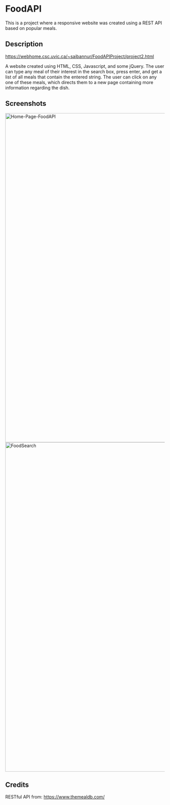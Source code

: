 # FoodAPI
This is a project where a responsive website was created using a REST API based on popular meals.  

## Description

https://webhome.csc.uvic.ca/~saibannur/FoodAPIProject/project2.html

A website created using HTML, CSS, Javascript, and some jQuery. The user can type any meal of their interest in the search box, press enter, and get a list of all meals that contain the entered string. The user can click on any one of these meals, which directs them to a new page containing more information regarding the dish.

## Screenshots

<img width="1040" alt="Home-Page-FoodAPI" src="https://user-images.githubusercontent.com/58525723/208777394-4d6cbea4-afc4-4084-8e2a-2d21f760e743.png">
<img width="1041" alt="FoodSearch" src="https://user-images.githubusercontent.com/58525723/208777946-3203ce05-1802-471d-83be-991e4a880757.png">

## Credits
RESTful API from: https://www.themealdb.com/
